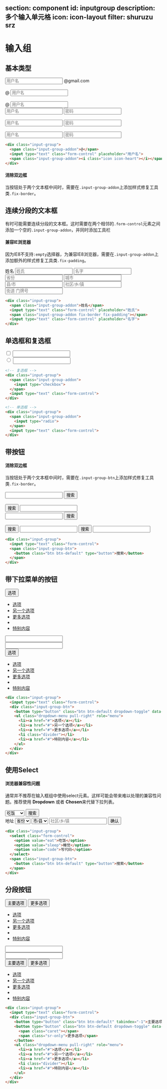 ﻿section: component
id: inputgroup
description: 多个输入单元格
icon: icon-layout
filter: shuruzu srz
---

# 输入组

## 基本类型

<div class="example">
  <div class="row">
    <div class="col-md-6">
      <div class="input-group">
        <input type="text" class="form-control" placeholder="用户名">
        <span class="input-group-addon">@gmail.com</span>
      </div>
      <br>
      <div class="input-group">
        <span class="input-group-addon">@</span>
        <input type="text" class="form-control" placeholder="用户名">
      </div>
      <br>
      <div class="input-group">
        <span class="input-group-addon">@</span>
        <input type="text" class="form-control" placeholder="用户名">
        <span class="input-group-addon"><i class="icon icon-heart"></i></span>
      </div>
    </div>
    <div class="col-md-6">
      <div class="input-group">
        <input type="text" class="form-control" placeholder="用户名">
        <span class="input-group-addon fix-border"><i class="icon icon-star"></i></span>
        <input type="text" class="form-control" placeholder="密码">
      </div>
      <br>
      <div class="input-group">
        <span class="input-group-addon"><i class="icon-user"></i></span>
        <input type="text" class="form-control" placeholder="用户名">
        <span class="input-group-addon fix-border"><i class="icon-key"></i></span>
        <input type="text" class="form-control" placeholder="密码">
      </div>
      <br>
      <div class="input-group">
        <span class="input-group-addon"><i class="icon-user"></i></span>
        <input type="text" class="form-control" placeholder="用户名">
        <span class="input-group-addon fix-border"><i class="icon-key"></i></span>
        <input type="text" class="form-control" placeholder="密码">
        <span class="input-group-addon"><i class="icon-ok"></i></span>
      </div>
    </div>
  </div>
</div>

```html
<div class="input-group">
  <span class="input-group-addon">@</span>
  <input type="text" class="form-control" placeholder="用户名">
  <span class="input-group-addon"><i class="icon icon-heart"></i></span>
</div>
```

<div class="alert alert-warning">
  <h4>消除双边框</h4>
  <p>当按钮处于两个文本框中间时，需要在<code>.input-group-addon</code>上添加样式修复工具类<code>.fix-border</code>。</p>
</div>

## 连续分段的文本框

有时可能需要连续分段的文本框。这时需要在两个相邻的`.form-control`元素之间添加一个空的`.input-group-addon`，并同时添加工具栏

<div class="alert alert-warning">
  <h4>兼容IE浏览器</h4>
  <p>因为IE8不支持<code>:empty</code>选择器，为兼容IE8浏览器，需要在<code>.input-group-addon</code>上添加额外的样式修复工具类<code>.fix-padding</code>。</p>
</div>

<div class="example">
  <div class="row">
    <div class="col-md-6">
      <div class="input-group">
        <span class="input-group-addon">姓名</span>
        <input type="text" class="form-control" placeholder="姓氏">
        <span class="input-group-addon fix-border fix-padding"></span>
        <input type="text" class="form-control" placeholder="名字">
      </div>
    </div>
    <div class="col-md-6">
      <div class="input-group">
        <input type="text" class="form-control" placeholder="省份">
        <span class="input-group-addon fix-border fix-padding"></span>
        <input type="text" class="form-control" placeholder="城市">
        <span class="input-group-addon fix-border fix-padding"></span>
        <input type="text" class="form-control" placeholder="县/市">
        <span class="input-group-addon fix-border fix-padding"></span>
        <input type="text" class="form-control" placeholder="社区/乡/镇">
        <span class="input-group-addon fix-border fix-padding"></span>
        <input type="text" class="form-control" placeholder="街道 门牌号">
      </div>
    </div>
  </div>
</div>

```html
<div class="input-group">
  <span class="input-group-addon">姓名</span>
  <input type="text" class="form-control" placeholder="姓氏">
  <span class="input-group-addon fix-border fix-padding"></span>
  <input type="text" class="form-control" placeholder="名字">
</div>
```

## 单选框和复选框

<div class="example">
  <div class="row">
    <div class="col-md-6">
      <div class="input-group">
        <span class="input-group-addon">
          <input type="checkbox">
        </span>
        <input type="text" class="form-control">
      </div>
    </div>
    <div class="col-md-6">
      <div class="input-group">
        <span class="input-group-addon">
          <input type="radio">
        </span>
        <input type="text" class="form-control">
      </div>
    </div>
  </div>
</div>

```html
<!-- 复选框 -->
<div class="input-group">
  <span class="input-group-addon">
    <input type="checkbox">
  </span>
  <input type="text" class="form-control">
</div>
```

```html
<!-- 单选框 -->
<div class="input-group">
  <span class="input-group-addon">
    <input type="radio">
  </span>
  <input type="text" class="form-control">
</div>
```

## 带按钮

<div class="alert alert-warning">
  <h4>消除双边框</h4>
  <p>当按钮处于两个文本框中间时，需要在<code>.input-group-btn</code>上添加样式修复工具类<code>.fix-border</code>。</p>
</div>

<div class="example">
  <div class="row">
    <div class="col-md-6">
      <div class="input-group">
        <input type="text" class="form-control">
        <span class="input-group-btn">
          <button class="btn btn-default" type="button">搜索</button>
        </span>
      </div>
      <br>
      <div class="input-group">
        <span class="input-group-btn">
          <button class="btn btn-default" type="button">搜索</button>
        </span>
        <input type="text" class="form-control">
      </div>
    </div>
    <div class="col-md-6">
      <div class="input-group">
        <span class="input-group-addon"><i class="icon-search"></i></span>
        <input type="text" class="form-control">
        <span class="input-group-btn">
          <button class="btn btn-default" type="button">搜索</button>
        </span>
      </div>
      <br>
      <div class="input-group">
        <span class="input-group-btn">
          <button class="btn btn-default" type="button">搜索</button>
        </span>
        <input type="text" class="form-control">
        <span class="input-group-btn fix-border">
          <button class="btn btn-default" type="button">搜索</button>
        </span>
        <input type="text" class="form-control">
      </div>
    </div>
  </div>
</div>

```html
<div class="input-group">
  <input type="text" class="form-control">
  <span class="input-group-btn">
    <button class="btn btn-default" type="button">搜索</button>
  </span>
</div>
```

## 带下拉菜单的按钮

<div class="example">
  <div class="row">
    <div class="col-md-6">
      <div class="input-group">
        <div class="input-group-btn">
          <button type="button" class="btn btn-default dropdown-toggle" data-toggle="dropdown">选项 <span class="caret"></span></button>
          <ul class="dropdown-menu" role="menu">
            <li><a href="#">选项</a></li>
            <li><a href="#">另一个选项</a></li>
            <li><a href="#">更多选项</a></li>
            <li class="divider"></li>
            <li><a href="#">特别内容</a></li>
          </ul>
        </div><!-- /btn-group -->
        <input type="text" class="form-control">
      </div><!-- /input-group -->
    </div><!-- /.col-md-6 -->
    <div class="col-md-6">
      <div class="input-group">
        <input type="text" class="form-control">
        <div class="input-group-btn">
          <button type="button" class="btn btn-default dropdown-toggle" data-toggle="dropdown">选项 <span class="caret"></span></button>
          <ul class="dropdown-menu pull-right" role="menu">
            <li><a href="#">选项</a></li>
            <li><a href="#">另一个选项</a></li>
            <li><a href="#">更多选项</a></li>
            <li class="divider"></li>
            <li><a href="#">特别内容</a></li>
          </ul>
        </div><!-- /btn-group -->
      </div><!-- /input-group -->
    </div><!-- /.col-md-6 -->
  </div>
</div>

```html
<div class="input-group">
  <input type="text" class="form-control">
  <div class="input-group-btn">
    <button type="button" class="btn btn-default dropdown-toggle" data-toggle="dropdown">选项 <span class="caret"></span></button>
    <ul class="dropdown-menu pull-right" role="menu">
      <li><a href="#">选项</a></li>
      <li><a href="#">另一个选项</a></li>
      <li><a href="#">更多选项</a></li>
      <li class="divider"></li>
      <li><a href="#">特别内容</a></li>
    </ul>
  </div>
</div>
```

## 使用Select

<div class="alert alert-danger">
  <h4>浏览器兼容性问题</h4>
  <p>通常并不推荐在输入框组中使用select元素。这样可能会带来难以处理的兼容性问题。推荐使用 <strong>Dropdown</strong> 或者 <strong>Chosen</strong>来代替下拉列表。</p>
</div>

<div class="example">
  <div class="row">
    <div class="col-md-6">
      <div class="input-group">
        <select class="form-control">
          <option value="eat">吃饭</option>
          <option value="sleep">睡觉</option>
          <option value="code">写代码</option>
        </select>
        <span class="input-group-btn">
          <button class="btn btn-default" type="button">搜索</button>
        </span>
      </div>
    </div>
    <div class="col-md-6">
      <div class="input-group">
        <span class="input-group-addon">地址</span>
        <select class="form-control">
          <option value="1">省份</option>
          <option value="2">北京</option>
          <option value="3">上海</option>
          <option value="3">广州</option>
        </select>
        <span class="input-group-addon fix-border fix-padding"></span>
        <select class="form-control">
          <option value="1">市/县</option>
          <option value="1">...</option>
        </select>
        <span class="input-group-addon fix-border fix-padding"></span>
        <input type="text" class="form-control" placeholder="社区/乡/镇">
        <span class="input-group-btn">
          <button class="btn btn-default" type="button">确认</button>
        </span>
      </div>
    </div>
  </div>
</div>

```html
<div class="input-group">
  <select class="form-control">
    <option value="eat">吃饭</option>
    <option value="sleep">睡觉</option>
    <option value="code">写代码</option>
  </select>
  <span class="input-group-btn">
    <button class="btn btn-default" type="button">搜索</button>
  </span>
</div>
```

## 分段按钮

<div class="example">
  <div class="row">
    <div class="col-md-6">
      <div class="input-group">
        <div class="input-group-btn">
          <button type="button" class="btn btn-default" tabindex="-1">主要选项</button>
          <button type="button" class="btn btn-default dropdown-toggle" data-toggle="dropdown" tabindex="-1">
            <span class="caret"></span>
            <span class="sr-only">更多选项</span>
          </button>
          <ul class="dropdown-menu" role="menu">
            <li><a href="#">选项</a></li>
            <li><a href="#">另一个选项</a></li>
            <li><a href="#">更多选项</a></li>
            <li class="divider"></li>
            <li><a href="#">特别内容</a></li>
          </ul>
        </div>
        <input type="text" class="form-control">
      </div><!-- /.input-group -->
    </div><!-- /.col-md-6 -->
    <div class="col-md-6">
      <div class="input-group">
        <input type="text" class="form-control">
        <div class="input-group-btn">
          <button type="button" class="btn btn-default" tabindex="-1">主要选项</button>
          <button type="button" class="btn btn-default dropdown-toggle" data-toggle="dropdown" tabindex="-1">
            <span class="caret"></span>
            <span class="sr-only">更多选项</span>
          </button>
          <ul class="dropdown-menu pull-right" role="menu">
            <li><a href="#">选项</a></li>
            <li><a href="#">另一个选项</a></li>
            <li><a href="#">更多选项</a></li>
            <li class="divider"></li>
            <li><a href="#">特别内容</a></li>
          </ul>
        </div>
      </div><!-- /.input-group -->
    </div><!-- /.col-md-6 -->
  </div>
</div>

```html
<div class="input-group">
  <input type="text" class="form-control">
  <div class="input-group-btn">
    <button type="button" class="btn btn-default" tabindex="-1">主要选项</button>
    <button type="button" class="btn btn-default dropdown-toggle" data-toggle="dropdown" tabindex="-1">
      <span class="caret"></span>
      <span class="sr-only">更多选项</span>
    </button>
    <ul class="dropdown-menu pull-right" role="menu">
      <li><a href="#">选项</a></li>
      <li><a href="#">另一个选项</a></li>
      <li><a href="#">更多选项</a></li>
      <li class="divider"></li>
      <li><a href="#">特别内容</a></li>
    </ul>
  </div>
</div>
```
